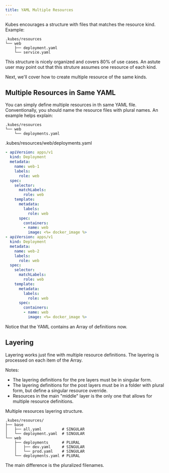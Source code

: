 ```yaml
---
title: YAML Multiple Resources
---
```


Kubes encourages a structure with files that matches the resource kind. Example:

    .kubes/resources
    └── web
        ├── deployment.yaml
        └── service.yaml

This structure is nicely organized and covers 80% of use cases. An astute user may point out that this struture assumes one resource of each kind.

Next, we'll cover how to create multiple resource of the same kinds.

## Multiple Resources in Same YAML

You can simply define multiple resources in th same YAML file. Conventionally, you should name the resource files with plural names. An example helps explain:

    .kubes/resources
    └── web
        └── deployments.yaml

.kubes/resources/web/deployments.yaml

```yaml
- apiVersion: apps/v1
  kind: Deployment
  metadata:
    name: web-1
    labels:
      role: web
  spec:
    selector:
      matchLabels:
        role: web
    template:
      metadata:
        labels:
          role: web
      spec:
        containers:
        - name: web
          image: <%= docker_image %>
- apiVersion: apps/v1
  kind: Deployment
  metadata:
    name: web-2
    labels:
      role: web
  spec:
    selector:
      matchLabels:
        role: web
    template:
      metadata:
        labels:
          role: web
      spec:
        containers:
        - name: web
          image: <%= docker_image %>
```

Notice that the YAML contains an Array of definitions now.

## Layering

Layering works just fine with multiple resource definitions. The layering is processed on each item of the Array.

Notes:

* The layering definitions for the pre layers must be in singular form.
* The layering definitions for the post layers must be in a folder with plural form, but define a singular resource override.
* Resources in the main "middle" layer is the only one that allows for multiple resource definitions.

Multiple resources layering structure.

    .kubes/resources/
    ├── base
    │   ├── all.yaml         # SINGULAR
    │   └── deployment.yaml  # SINGULAR
    └── web
        ├── deployments      # PLURAL
        │   ├── dev.yaml     # SINGULAR
        │   └── prod.yaml    # SINGULAR
        └── deployments.yaml # PLURAL

The main difference is the pluralized filenames.
